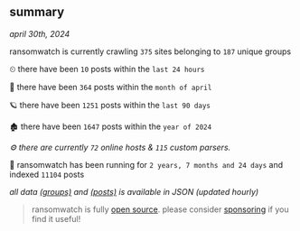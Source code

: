 
## summary
_april 30th, 2024_

ransomwatch is currently crawling `375` sites belonging to `187` unique groups

⏲ there have been `10` posts within the `last 24 hours`

🦈 there have been `364` posts within the `month of april`

🪐 there have been `1251` posts within the `last 90 days`

🏚 there have been `1647` posts within the `year of 2024`

_⚙️ there are currently `72` online hosts & `115` custom parsers._

🦕 ransomwatch has been running for `2 years, 7 months and 24 days` and indexed `11104` posts

_all data  [(groups)](http://ransomwhat.telemetry.ltd/groups) and [(posts)](http://ransomwhat.telemetry.ltd/posts) is available in JSON (updated hourly)_

> ransomwatch is fully [open source](https://github.com/joshhighet/ransomwatch#ransomwatch--). please consider [sponsoring](https://github.com/sponsors/joshhighet) if you find it useful!
